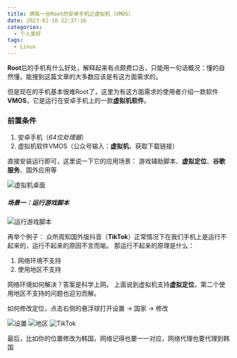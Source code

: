 ```yaml
---
title: 拥有一台Root的安卓手机之虚拟机（VMOS）
date: 2023-01-16 22:37:16
categories:
  - 个人爱好
tags: 
  - Linux
---
```


**Root**后的手机有什么好处，解释起来有点颇费口舌，只能用一句话概况：懂的自然懂，能搜到这篇文章的大多数应该是有这方面需求的。

但是现在的手机基本很难Root了，这里为有这方面需求的使用者介绍一款软件**VMOS**，它是运行在安卓手机上的一款**虚拟机软件**。

### 前置条件
1. 安卓手机（*64位处理器*）
2. 虚拟机软件VMOS（公众号输入：**虚拟机**，获取下载链接）

直接安装运行即可，这里说一下它的应用场景：
游戏辅助脚本、**虚拟定位**、**谷歌服务**、国外应用等

![虚拟机桌面](https://cdn.jsdelivr.net/gh/zyhahaha/assets@master/images/blog/vmphone/desktop.jpg)

##### 场景一：运行游戏脚本
![运行游戏脚本](https://cdn.jsdelivr.net/gh/zyhahaha/assets@master/images/blog/vmphone/game.png)

再举个例子：
众所周知国外版抖音（**TikTok**）正常情况下在我们手机上是运行不起来的，运行不起来的原因不言而喻。
那运行不起来的原理是什么：
1. 网络环境不支持
2. 使用地区不支持

网络环境如何解决？答案是科学上网。
上面说到虚拟机支持**虚拟定位**，第二个使用地区不支持的问题也迎刃而解。

如何修改定位，点击右侧的悬浮球打开设置 -> 国家 -> 修改

![设置](https://cdn.jsdelivr.net/gh/zyhahaha/assets@master/images/blog/vmphone/setting.jpg)
![地区](https://cdn.jsdelivr.net/gh/zyhahaha/assets@master/images/blog/vmphone/region.jpg)
![TikTok](https://cdn.jsdelivr.net/gh/zyhahaha/assets@master/images/blog/vmphone/tiktok.jpg)

最后，比如你的位置修改为韩国，网络记得也要一一对应，网络代理也要代理到韩国
